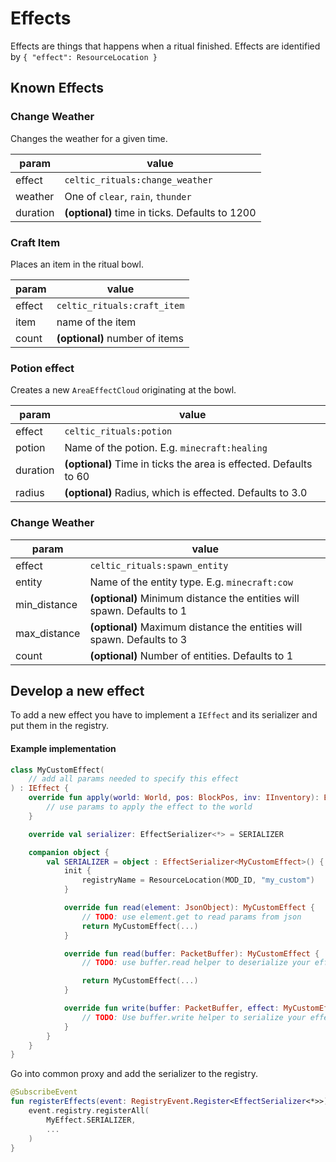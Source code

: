 # Effects

Effects are things that happens when a ritual finished. 
Effects are identified by `{ "effect": ResourceLocation }`

## Known Effects

### Change Weather

Changes the weather for a given time.

| param | value |
| --- | --- |
| effect | `celtic_rituals:change_weather` |
| weather | One of `clear`, `rain`, `thunder` |
| duration | **(optional)** time in ticks. Defaults to 1200 |  


### Craft Item

Places an item in the ritual bowl.

| param | value |
| --- | --- |
| effect | `celtic_rituals:craft_item` |
| item | name of the item |
| count | **(optional)** number of items |  


### Potion effect

Creates a new `AreaEffectCloud` originating at the bowl. 

| param | value |
| --- | --- |
| effect | `celtic_rituals:potion` |
| potion | Name of the potion. E.g. `minecraft:healing` |
| duration | **(optional)** Time in ticks the area is effected. Defaults to 60 |
| radius | **(optional)** Radius, which is effected. Defaults to 3.0 |



### Change Weather

| param | value |
| --- | --- |
| effect | `celtic_rituals:spawn_entity` |
| entity | Name of the entity type. E.g. `minecraft:cow` |
| min_distance | **(optional)** Minimum distance the entities will spawn. Defaults to 1 |  
| max_distance | **(optional)** Maximum distance the entities will spawn. Defaults to 3 |  
| count | **(optional)** Number of entities. Defaults to 1 |  

## Develop a new effect

To add a new effect you have to implement a `IEffect` and its serializer 
and put them in the registry. 

#### Example implementation

```kotlin
class MyCustomEffect(
    // add all params needed to specify this effect
) : IEffect {
    override fun apply(world: World, pos: BlockPos, inv: IInventory): Boolean {
        // use params to apply the effect to the world
    }

    override val serializer: EffectSerializer<*> = SERIALIZER

    companion object {
        val SERIALIZER = object : EffectSerializer<MyCustomEffect>() {
            init {
                registryName = ResourceLocation(MOD_ID, "my_custom")
            }

            override fun read(element: JsonObject): MyCustomEffect {
                // TODO: use element.get to read params from json
                return MyCustomEffect(...)
            }

            override fun read(buffer: PacketBuffer): MyCustomEffect {
                // TODO: use buffer.read helper to deserialize your effect from packet buffer

                return MyCustomEffect(...)
            }

            override fun write(buffer: PacketBuffer, effect: MyCustomEffect) {
                // TODO: Use buffer.write helper to serialize your effect into the buffer
            }
        }
    }
}
```

Go into common proxy and add the serializer to the registry.
```kotlin
@SubscribeEvent
fun registerEffects(event: RegistryEvent.Register<EffectSerializer<*>>) {
    event.registry.registerAll(
        MyEffect.SERIALIZER,
        ...
    )
}
```

